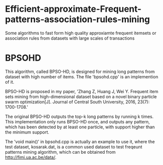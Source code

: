 # Efficient-approximate-Frequent-patterns-association-rules-mining
Some algorithms to fast form high quality approxiamte frequent itemsets or association rules from datasets with large scales of transactions
# BPSOHD
This algorithm, called BPSO-HD, is designed for mining long patterns from dataset with high number of items. The file 'bpsohd.cpp' is an implemention of it.

BPSO-HD is proposed in my paper, 'Zhang Z, Huang J, Wei Y. Frequent item sets mining from high-dimensional dataset based on a novel binary particle swarm optimization[J]. Journal of Central South University, 2016, 23(7): 1700-1708.'

The original BPSO-HD outputs the top-k long patterns by running k times. This implementation only runs BPSO-HD once, and outputs any pattern, which has been detected by at least one particle, with support higher than the minimum support.

The 'void main()' in bpsohd.cpp is actually an example to use it, where the test dataset, kosarak.dat, is a common used dataset to test freqeunt patterns mining algorithm, which can be obtained from http://fimi.ua.ac.be/data/.
